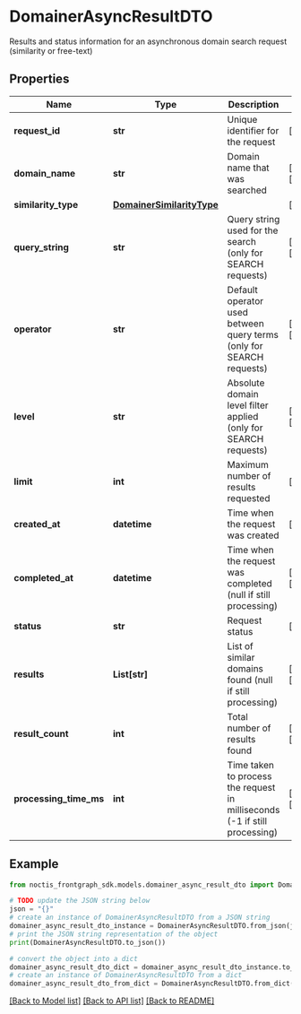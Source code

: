 # DomainerAsyncResultDTO

Results and status information for an asynchronous domain search request (similarity or free-text)

## Properties

Name | Type | Description | Notes
------------ | ------------- | ------------- | -------------
**request_id** | **str** | Unique identifier for the request | [readonly] 
**domain_name** | **str** | Domain name that was searched | [optional] [readonly] 
**similarity_type** | [**DomainerSimilarityType**](DomainerSimilarityType.md) |  | [optional] 
**query_string** | **str** | Query string used for the search (only for SEARCH requests) | [optional] [readonly] 
**operator** | **str** | Default operator used between query terms (only for SEARCH requests) | [optional] [readonly] 
**level** | **str** | Absolute domain level filter applied (only for SEARCH requests) | [optional] [readonly] 
**limit** | **int** | Maximum number of results requested | [readonly] 
**created_at** | **datetime** | Time when the request was created | [readonly] 
**completed_at** | **datetime** | Time when the request was completed (null if still processing) | [optional] [readonly] 
**status** | **str** | Request status | [readonly] 
**results** | **List[str]** | List of similar domains found (null if still processing) | [optional] [readonly] 
**result_count** | **int** | Total number of results found | [optional] [readonly] 
**processing_time_ms** | **int** | Time taken to process the request in milliseconds (-1 if still processing) | [optional] [readonly] 

## Example

```python
from noctis_frontgraph_sdk.models.domainer_async_result_dto import DomainerAsyncResultDTO

# TODO update the JSON string below
json = "{}"
# create an instance of DomainerAsyncResultDTO from a JSON string
domainer_async_result_dto_instance = DomainerAsyncResultDTO.from_json(json)
# print the JSON string representation of the object
print(DomainerAsyncResultDTO.to_json())

# convert the object into a dict
domainer_async_result_dto_dict = domainer_async_result_dto_instance.to_dict()
# create an instance of DomainerAsyncResultDTO from a dict
domainer_async_result_dto_from_dict = DomainerAsyncResultDTO.from_dict(domainer_async_result_dto_dict)
```
[[Back to Model list]](../README.md#documentation-for-models) [[Back to API list]](../README.md#documentation-for-api-endpoints) [[Back to README]](../README.md)


